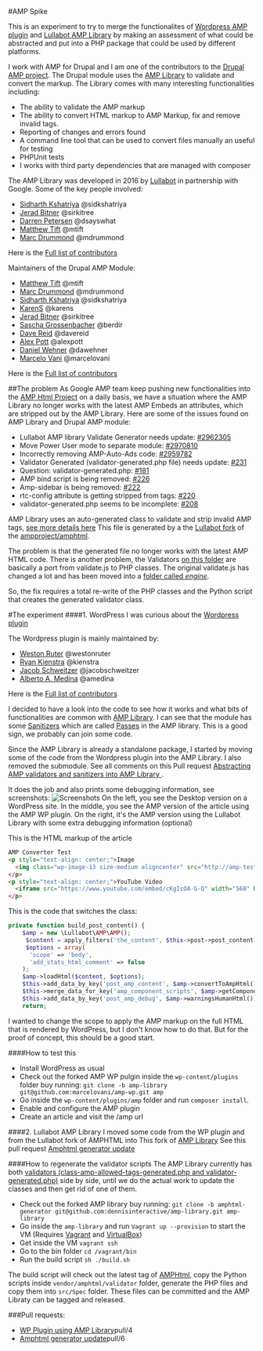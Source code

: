 #AMP Spike

This is an experiment to try to merge the functionalites of
[Wordpress AMP plugin][1] and [Lullabot AMP Library][2] by making an assessment
of what could be abstracted and put into a PHP package that could be used by
different platforms.

I work with AMP for Drupal and I am one of the contributors to the [Drupal AMP project][3].
The Drupal module uses the [AMP Library][2] to validate and convert the markup.
The Library comes with many interesting functionalities including:
- The ability to validate the AMP markup
- The ability to convert HTML markup to AMP Markup, fix and remove invalid tags.
- Reporting of changes and errors found
- A command line tool that can be used to convert files manually an useful for testing
- PHPUnit tests
- I works with third party dependencies that are managed with composer

The AMP Library was developed in 2016 by [Lullabot][4] in partnership with Google.
Some of the key people involved:
- [Sidharth Kshatriya][5] @sidkshatriya
- [Jerad Bitner][6] @sirkitree 
- [Darren Petersen][7] @dsayswhat 
- [Matthew Tift][8] @mtift 
- [Marc Drummond][9] @mdrummond 

Here is the [Full list of contributors](https://github.com/Lullabot/amp-library/graphs/contributors)

Maintainers of the Drupal AMP Module:
- [Matthew Tift][8] @mtift 
- [Marc Drummond][9] @mdrummond
- [Sidharth Kshatriya][5] @sidkshatriya
- [KarenS][11] @karens
- [Jerad Bitner][6] @sirkitree 
- [Sascha Grossenbacher][12] @berdir 
- [Dave Reid][13] @davereid 
- [Alex Pott][14] @alexpott 
- [Daniel Wehner][15] @dawehner 
- [Marcelo Vani][16] @marcelovani 

[1]: https://wordpress.org/plugins/amp
[2]: https://github.com/Lullabot/amp-library
[3]: https://www.drupal.org/project/amp
[4]: https://www.lullabot.com/our-work/accelerated-mobile-pages
[5]: https://github.com/sidkshatriya
[6]: https://github.com/sirkitree
[7]: https://github.com/dsayswhat
[8]: https://github.com/mtift
[9]: https://github.com/mdrummond
[11]: https://github.com/karens
[12]: https://github.com/berdir
[13]: https://github.com/davereid
[14]: https://github.com/alexpott
[15]: https://github.com/dawehner
[16]: https://github.com/marcelovani

Here is the [Full list of contributors](https://www.drupal.org/node/2582081/committers)

##The problem
As Google AMP team keep pushing new functionalities into the [AMP Html Project][20]
on a daily basis, we have a situation where the AMP Library no longer works with
the latest AMP Embeds an attributes, which are stripped out by the AMP Library.
Here are some of the issues found on AMP Library and Drupal AMP module:

- Lullabot AMP library Validate Generator needs update: [#2962305](https://www.drupal.org/project/amp/issues/2962305)
- Move Power User mode to separate module: [#2970810](https://www.drupal.org/project/amp/issues/2970810)
- Incorrectly removing AMP-Auto-Ads code: [#2959782](https://www.drupal.org/project/amp/issues/2959782)
- Validator Generated (validator-generated.php file) needs update: [#231](https://github.com/Lullabot/amp-library/issues/231)
- Question: validator-generated.php: [#181](https://github.com/Lullabot/amp-library/issues/181)
- AMP bind script is being removed: [#226](https://github.com/Lullabot/amp-library/issues/226)
- Amp-sidebar is being removed: [#222](https://github.com/Lullabot/amp-library/issues/222)
- rtc-config attribute is getting stripped from <amp-ad> tags: [#220](https://github.com/Lullabot/amp-library/issues/220)
- validator-generated.php seems to be incomplete: [#208](https://github.com/Lullabot/amp-library/issues/208)

AMP Library uses an auto-generated class to validate and strip invalid AMP tags,
[see more details here](https://github.com/Lullabot/amp-library/tree/master/src/Spec)
This file is generated by a the [Lullabot fork](https://github.com/Lullabot/amphtml)
of the [ampproject/amphtml][20].

The problem is that the generated file no longer works with the latest AMP HTML code.
There is another problem, the Validators [on this folder](https://github.com/Lullabot/amp-library/tree/master/src/Validate) 
are basically a port from validate.js to PHP classes. The original validate.js
has changed a lot and has been moved into a [folder called *engine*](https://github.com/ampproject/amphtml/tree/master/validator/engine).

[20]: https://github.com/ampproject/amphtml

So, the fix requires a total re-write of the PHP classes and the Python script
that creates the generated validator class.
 
#The experiment
####1. WordPress
I was curious about the [Wordpress plugin][40]

The Wordpress plugin is mainly maintained by:

- [Weston Ruter][31] @westonruter 
- [Ryan Kienstra][32] @kienstra 
- [Jacob Schweitzer][33] @jacobschweitzer 
- [Alberto A. Medina][34] @amedina

[31]: https://github.com/westonruter
[32]: https://github.com/kienstra
[33]: https://github.com/jacobschweitzer
[34]: https://github.com/amedina
[40]: https://github.com/ampproject/amp-wp

Here is the [Full list of contributors](https://github.com/ampproject/amp-wp/graphs/contributors)


I decided to have a look into the code to see how it works and what bits of
functionalities are common with [AMP Library][2].
I can see that the module has some [Sanitizers](https://github.com/ampproject/amp-wp/tree/develop/includes/sanitizers)
which are called [Passes](https://github.com/Lullabot/amp-library/tree/master/src/Pass) in the AMP library.
This is a good sign, we probably can join some code.

Since the AMP Library is already a standalone package, I started by moving some
of the code from the Wordpress plugin into the AMP Library. I also removed the
submodule. See all comments on this Pull request [Abstracting AMP validators and sanitizers into AMP Library ][50].

It does the job and also prints some debugging information, see screenshots:
 ![Screenshots](https://github.com/dennisinteractive/amp-library/raw/amp-spike/AMP%20Spike/Screenshots.jpg)
On the left, you see the Desktop version on a WordPress site.
In the middle, you see the AMP version of the article using the AMP WP plugin.
On the right, it's the AMP version using the Lullabot Library with some extra
debugging information (optional)

This is the HTML markup of the article
```html
AMP Converter Test
<p style="text-align: center;">Image
  <img class="wp-image-13 size-medium aligncenter" src="http://amp-test.dd:8083/sites/amp-test.dd/wp-content/uploads/2018/12/amplifier-300x198.jpg" alt="" width="300" height="198" />
</p>
<p style="text-align: center;">YouTube Video
  <iframe src="https://www.youtube.com/embed/cKgIsOA-G-Q" width="560" height="315" frameborder="0" allowfullscreen="allowfullscreen"></iframe>
</p>
```

This is the code that switches the class:
```php
private function build_post_content() {
    $amp = new \Lullabot\AMP\AMP();
     $content = apply_filters('the_content', $this->post->post_content);
     $options = array(
      'scope' => 'body',
      'add_stats_html_comment' => false
    );
    $amp->loadHtml($content, $options);
    $this->add_data_by_key('post_amp_content', $amp->convertToAmpHtml());
    $this->merge_data_for_key('amp_component_scripts', $amp->getComponentJs());
    $this->add_data_by_key('post_amp_debug', $amp->warningsHumanHtml());
    return;
```
I wanted to change the scope to apply the AMP markup on the full HTML that is
rendered by WordPress, but I don't know how to do that. But for the proof of
concept, this should be a good start.

####How to test this
- Install WordPress as usual
- Check out the forked AMP WP pulgin inside the `wp-content/plugins`
  folder buy running: `git clone -b amp-library git@github.com:marcelovani/amp-wp.git amp` 
- Go inside the `wp-content/plugins/amp` folder and run `composer install`.
- Enable and configure the AMP plugin
- Create an article and visit the /amp url


####2. Lullabot AMP Library
I moved some code from the WP plugin and from the Lullabot fork of AMPHTML into
This fork of [AMP Library](https://github.com/dennisinteractive/amp-library/tree/amphtml-generator)
See this pull request [Amphtml generator update][51]

####How to regenerate the validator scripts
The AMP Library currently has both [validators (class-amp-allowed-tags-generated.php and validator-generated.php)][57] 
side by side, until we do the actual work to update the classes and then get rid of one of them.
- Check out the forked AMP library buy running: `git clone -b amphtml-generator git@github.com:dennisinteractive/amp-library.git amp-library` 
- Go inside the `amp-library` and run `Vagrant up --provision` to start the VM (Requires [Vagrant][55] and [VirtualBox][56]) 
- Get inside the VM `vagrant ssh`
- Go to the bin folder `cd /vagrant/bin`
- Run the build script `sh ./build.sh`

The build script will check out the latest tag of [AMPHtml][20], copy the Python
scripts inside `vendor/amphtml/validator` folder, generate the PHP files and copy
them into `src/Spec` folder.
These files can be committed and the AMP Libraty can be tagged and released.

###Pull requests:

- [WP Plugin using AMP Library][50]pull/4
- [Amphtml generator update][51]pull/6


[50]: https://github.com/marcelovani/amp-wp/pull/4
[51]: https://github.com/dennisinteractive/amp-library/pull/6
[55]: https://www.vagrantup.com/
[56]: https://www.virtualbox.org/wiki/Downloads
[57]: https://github.com/dennisinteractive/amp-library/tree/amphtml-generator/src/Spec

